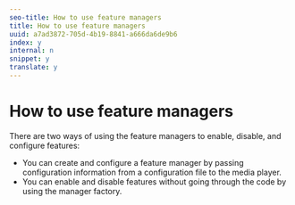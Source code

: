 ```yaml
---
seo-title: How to use feature managers
title: How to use feature managers
uuid: a7ad3872-705d-4b19-8841-a666da6de9b6
index: y
internal: n
snippet: y
translate: y
---
```


# How to use feature managers



There are two ways of using the feature managers to enable, disable, and configure features: 
* You can create and configure a feature manager by passing configuration information from a configuration file to the media player.
* You can enable and disable features without going through the code by using the manager factory.



